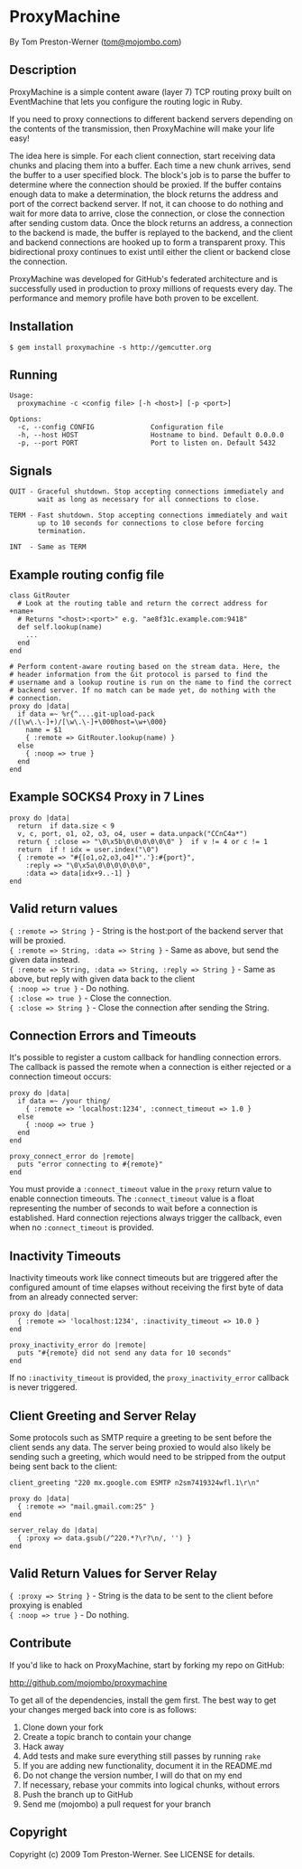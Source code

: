 ProxyMachine
============

By Tom Preston-Werner (tom@mojombo.com)


Description
-----------

ProxyMachine is a simple content aware (layer 7) TCP routing proxy built on
EventMachine that lets you configure the routing logic in Ruby.

If you need to proxy connections to different backend servers depending on the
contents of the transmission, then ProxyMachine will make your life easy!

The idea here is simple. For each client connection, start receiving data
chunks and placing them into a buffer. Each time a new chunk arrives, send the
buffer to a user specified block. The block's job is to parse the buffer to
determine where the connection should be proxied. If the buffer contains
enough data to make a determination, the block returns the address and port of
the correct backend server. If not, it can choose to do nothing and wait for
more data to arrive, close the connection, or close the connection after
sending custom data. Once the block returns an address, a connection to the
backend is made, the buffer is replayed to the backend, and the client and
backend connections are hooked up to form a transparent proxy. This
bidirectional proxy continues to exist until either the client or backend
close the connection.

ProxyMachine was developed for GitHub's federated architecture and is
successfully used in production to proxy millions of requests every day. The
performance and memory profile have both proven to be excellent.


Installation
------------

    $ gem install proxymachine -s http://gemcutter.org


Running
-------

    Usage:
      proxymachine -c <config file> [-h <host>] [-p <port>]

    Options:
      -c, --config CONFIG              Configuration file
      -h, --host HOST                  Hostname to bind. Default 0.0.0.0
      -p, --port PORT                  Port to listen on. Default 5432


Signals
-------

    QUIT - Graceful shutdown. Stop accepting connections immediately and
           wait as long as necessary for all connections to close.

    TERM - Fast shutdown. Stop accepting connections immediately and wait
           up to 10 seconds for connections to close before forcing
           termination.

    INT  - Same as TERM


Example routing config file
---------------------------

    class GitRouter
      # Look at the routing table and return the correct address for +name+
      # Returns "<host>:<port>" e.g. "ae8f31c.example.com:9418"
      def self.lookup(name)
        ...
      end
    end

    # Perform content-aware routing based on the stream data. Here, the
    # header information from the Git protocol is parsed to find the 
    # username and a lookup routine is run on the name to find the correct
    # backend server. If no match can be made yet, do nothing with the
    # connection.
    proxy do |data|
      if data =~ %r{^....git-upload-pack /([\w\.\-]+)/[\w\.\-]+\000host=\w+\000}
        name = $1
        { :remote => GitRouter.lookup(name) }
      else
        { :noop => true }
      end
    end


Example SOCKS4 Proxy in 7 Lines
-------------------------------

    proxy do |data|
      return  if data.size < 9
      v, c, port, o1, o2, o3, o4, user = data.unpack("CCnC4a*")
      return { :close => "\0\x5b\0\0\0\0\0\0" }  if v != 4 or c != 1
      return  if ! idx = user.index("\0")
      { :remote => "#{[o1,o2,o3,o4]*'.'}:#{port}",
        :reply => "\0\x5a\0\0\0\0\0\0",
        :data => data[idx+9..-1] }
    end


Valid return values
-------------------

`{ :remote => String }` - String is the host:port of the backend server that will be proxied.  
`{ :remote => String, :data => String }` - Same as above, but send the given data instead.  
`{ :remote => String, :data => String, :reply => String }` - Same as above, but reply with given data back to the client  
`{ :noop => true }` - Do nothing.  
`{ :close => true }` - Close the connection.  
`{ :close => String }` - Close the connection after sending the String.  

Connection Errors and Timeouts
------------------------------

It's possible to register a custom callback for handling connection
errors. The callback is passed the remote when a connection is either
rejected or a connection timeout occurs:

    proxy do |data|
      if data =~ /your thing/
        { :remote => 'localhost:1234', :connect_timeout => 1.0 }
      else
        { :noop => true }
      end
    end

    proxy_connect_error do |remote|
      puts "error connecting to #{remote}"
    end

You must provide a `:connect_timeout` value in the `proxy` return value
to enable connection timeouts. The `:connect_timeout` value is a float
representing the number of seconds to wait before a connection is
established. Hard connection rejections always trigger the callback, even
when no `:connect_timeout` is provided.

Inactivity Timeouts
-------------------

Inactivity timeouts work like connect timeouts but are triggered after
the configured amount of time elapses without receiving the first byte
of data from an already connected server:

    proxy do |data|
      { :remote => 'localhost:1234', :inactivity_timeout => 10.0 }
    end

    proxy_inactivity_error do |remote|
      puts "#{remote} did not send any data for 10 seconds"
    end

If no `:inactivity_timeout` is provided, the `proxy_inactivity_error`
callback is never triggered.

Client Greeting and Server Relay
--------------------------------

Some protocols such as SMTP require a greeting to be sent before the client
sends any data. The server being proxied to would also likely be sending such
a greeting, which would need to be stripped from the output being sent back
to the client:

    client_greeting "220 mx.google.com ESMTP n2sm7419324wfl.1\r\n"

    proxy do |data|
      { :remote => "mail.gmail.com:25" }
    end

    server_relay do |data|
      { :proxy => data.gsub(/^220.*?\r?\n/, '') }
    end

Valid Return Values for Server Relay
------------------------------------

`{ :proxy => String }` - String is the data to be sent to the client before proxying is enabled  
`{ :noop => true }` - Do nothing.  

Contribute
----------

If you'd like to hack on ProxyMachine, start by forking my repo on GitHub:

http://github.com/mojombo/proxymachine

To get all of the dependencies, install the gem first. The best way to get
your changes merged back into core is as follows:

1. Clone down your fork
1. Create a topic branch to contain your change
1. Hack away
1. Add tests and make sure everything still passes by running `rake`
1. If you are adding new functionality, document it in the README.md
1. Do not change the version number, I will do that on my end
1. If necessary, rebase your commits into logical chunks, without errors
1. Push the branch up to GitHub
1. Send me (mojombo) a pull request for your branch


Copyright
---------

Copyright (c) 2009 Tom Preston-Werner. See LICENSE for details.
